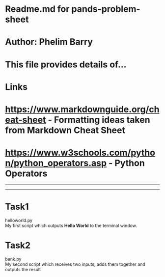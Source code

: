 # Readme.md for pands-problem-sheet
# Author: Phelim Barry
# This file provides details of...

# Links
# https://www.markdownguide.org/cheat-sheet - Formatting ideas taken from Markdown Cheat Sheet
# https://www.w3schools.com/python/python_operators.asp - Python Operators

---
---

# Task1

helloworld.py  
My first script which outputs **Hello World** to the terminal window.

# Task2

bank.py  
My second script which receives two inputs, adds them together and outputs the result